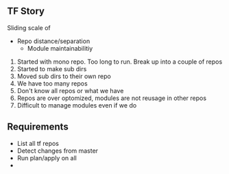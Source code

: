 
## TF Story

Sliding scale of
* Repo distance/separation
  * Module maintainabilitiy

1. Started with mono repo. Too long to run. Break up into a couple of repos
1. Started to make sub dirs
1. Moved sub dirs to their own repo
1. We have too many repos
  1. Don't know all repos or what we have
  1. Repos are over optomized, modules are not reusage in other repos
  1. Difficult to manage modules even if we do

## Requirements

* List all tf repos
* Detect changes from master
* Run plan/apply on all
*